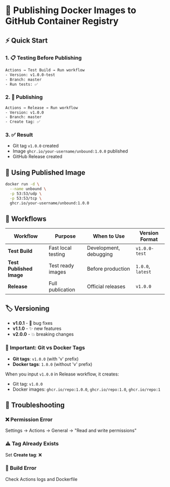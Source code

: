 # 🚀 Publishing Docker Images to GitHub Container Registry

## ⚡ Quick Start

### 1. 📋 Testing Before Publishing

```bash
Actions → Test Build → Run workflow
- Version: v1.0.0-test
- Branch: master
- Run tests: ✅
```

### 2. 🎯 Publishing

```bash
Actions → Release → Run workflow
- Version: v1.0.0
- Branch: master
- Create tag: ✅
```

### 3. ✅ Result

- Git tag `v1.0.0` created
- Image `ghcr.io/your-username/unbound:1.0.0` published
- GitHub Release created

## 🐳 Using Published Image

```bash
docker run -d \
  --name unbound \
  -p 53:53/udp \
  -p 53:53/tcp \
  ghcr.io/your-username/unbound:1.0.0
```

## 🧪 Workflows

| Workflow | Purpose | When to Use | Version Format |
|----------|---------|-------------|----------------|
| **Test Build** | Fast local testing | Development, debugging | `v1.0.0-test` |
| **Test Published Image** | Test ready images | Before production | `1.0.0`, `latest` |
| **Release** | Full publication | Official releases | `v1.0.0` |

## 🏷️ Versioning

- **v1.0.1** - 🐛 bug fixes
- **v1.1.0** - ✨ new features
- **v2.0.0** - 💥 breaking changes

### 📌 Important: Git vs Docker Tags

- **Git tags**: `v1.0.0` (with 'v' prefix)
- **Docker tags**: `1.0.0` (without 'v' prefix)

When you input `v1.0.0` in Release workflow, it creates:

- Git tag: `v1.0.0`
- Docker images: `ghcr.io/repo:1.0.0`, `ghcr.io/repo:1.0`, `ghcr.io/repo:1`

## 🔧 Troubleshooting

### ❌ Permission Error

Settings → Actions → General → "Read and write permissions"

### ⚠️ Tag Already Exists

Set **Create tag**: ❌

### 🚨 Build Error

Check Actions logs and Dockerfile
